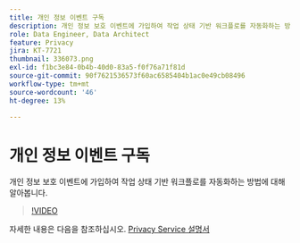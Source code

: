 ```yaml
---
title: 개인 정보 이벤트 구독
description: 개인 정보 보호 이벤트에 가입하여 작업 상태 기반 워크플로를 자동화하는 방법에 대해 알아봅니다.
role: Data Engineer, Data Architect
feature: Privacy
jira: KT-7721
thumbnail: 336073.png
exl-id: f1bc3e84-0b4b-40d0-83a5-f0f76a71f81d
source-git-commit: 90f7621536573f60ac6585404b1ac0e49cb08496
workflow-type: tm+mt
source-wordcount: '46'
ht-degree: 13%

---
```



# 개인 정보 이벤트 구독

개인 정보 보호 이벤트에 가입하여 작업 상태 기반 워크플로를 자동화하는 방법에 대해 알아봅니다.

>[!VIDEO](https://video.tv.adobe.com/v/336073?quality=12&learn=on)

자세한 내용은 다음을 참조하십시오. [Privacy Service 설명서](https://experienceleague.adobe.com/docs/experience-platform/privacy/home.html?lang=ko)
